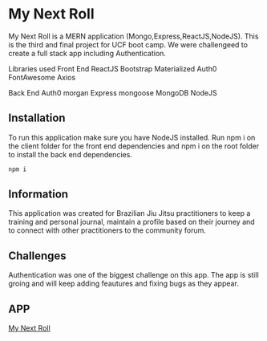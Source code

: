# My Next Roll
My Next Roll is a MERN application (Mongo,Express,ReactJS,NodeJS).  This is the third and final project for UCF boot camp.  We were challengeed to create a full stack app 
including Authentication.

Libraries used
Front End
ReactJS
Bootstrap
Materialized
Auth0
FontAwesome
Axios

Back End
Auth0
morgan
Express
mongoose
MongoDB
NodeJS

## Installation

To run this application make sure you have NodeJS installed.  Run npm i on the client folder for the front end dependencies and npm i on the root
folder to install the back end dependencies.

```bash
npm i
```

## Information

This application was created for Brazilian Jiu Jitsu practitioners
to keep a training and personal journal, maintain a profile based on their journey and to connect with other practitioners to the community
forum.

## Challenges
Authentication was one of the biggest challenge on this app.  The app is still groing and will keep adding feautures and fixing bugs as they appear.

## APP
[My Next Roll](https://mynextroll.herokuapp.com/)
